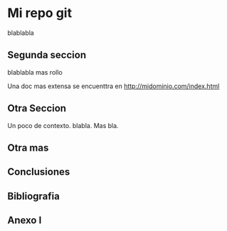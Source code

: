 # Mi repo git

blablabla

## Segunda seccion

blablabla mas rollo

Una doc mas extensa se encuenttra en http://midominio.com/index.html

## Otra Seccion

Un poco de contexto. blabla. Mas bla.

## Otra mas

## Conclusiones

## Bibliografia

## Anexo I